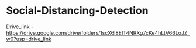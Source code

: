 # Social-Distancing-Detection
Drive_link - https://drive.google.com/drive/folders/1scX6l8EIT4NRXg7cKe4hLtV66LoJZ_w0?usp=drive_link
